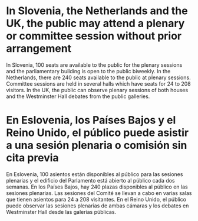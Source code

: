# In Slovenia, the Netherlands and the UK, the public may attend a plenary or committee session without prior arrangement

In Slovenia, 100 seats are available to the public for the plenary sessions and the parliamentary building is open to the public biweekly. In the Netherlands, there are 240 seats available to the public at plenary sessions. Committee sessions are held in several halls which have seats for 24 to 208 visitors. In the UK, the public can observe plenary sessions of both houses and the Westminster Hall debates from the public galleries.

# En Eslovenia, los Países Bajos y el Reino Unido, el público puede asistir a una sesión plenaria o comisión sin cita previa

En Eslovenia, 100 asientos están disponibles al público para las sesiones plenarias y el edificio del Parlamento está abierto al público cada dos semanas. En los Países Bajos, hay 240 plazas disponibles al público en las sesiones plenarias. Las sesiones del Comité se llevan a cabo en varias salas que tienen asientos para 24 a 208 visitantes. En el Reino Unido, el público puede observar las sesiones plenarias de ambas cámaras y los debates en Westminster Hall desde las galerías públicas. 
